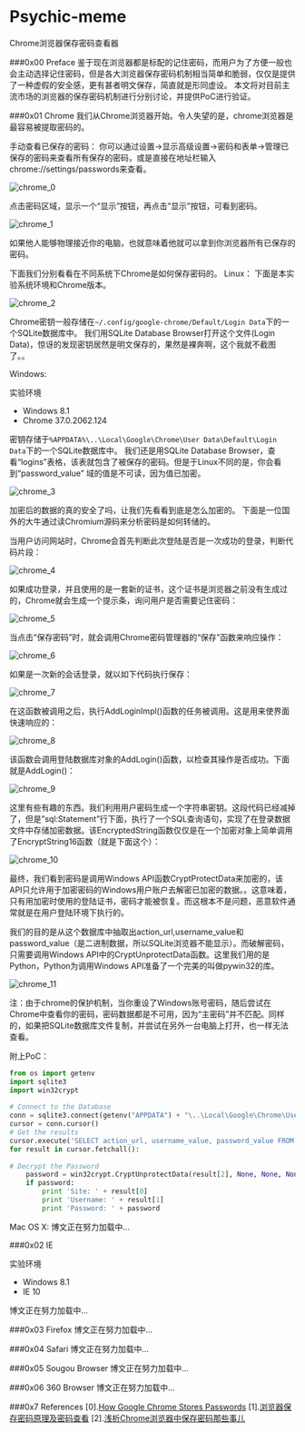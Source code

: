Psychic-meme
============
Chrome浏览器保存密码查看器

###0x00 Preface
鉴于现在浏览器都是标配的记住密码，而用户为了方便一般也会主动选择记住密码，但是各大浏览器保存密码机制相当简单和脆弱，仅仅是提供了一种虚假的安全感，更有甚者明文保存，简直就是形同虚设。
本文将对目前主流市场的浏览器的保存密码机制进行分别讨论，并提供PoC进行验证。

###0x01 Chrome
我们从Chrome浏览器开始。令人失望的是，chrome浏览器是最容易被提取密码的。

手动查看已保存的密码：
你可以通过设置→显示高级设置→密码和表单→管理已保存的密码来查看所有保存的密码，或是直接在地址栏输入chrome://settings/passwords来查看。

![chrome_0](screenshots/chrome_0.jpg)

点击密码区域，显示一个“显示”按钮，再点击“显示”按钮，可看到密码。

![chrome_1](screenshots/chrome_1.jpg)

如果他人能够物理接近你的电脑，也就意味着他就可以拿到你浏览器所有已保存的密码。

下面我们分别看看在不同系统下Chrome是如何保存密码的。
Linux：
下面是本实验系统环境和Chrome版本。

![chrome_2](screenshots/chrome_2.png)

Chrome密钥一般存储在`~/.config/google-chrome/Default/Login Data`下的一个SQLite数据库中。
我们用SQLite Database Browser打开这个文件(Login Data)，惊讶的发现密钥居然是明文保存的，果然是裸奔啊，这个我就不截图了。。

Windows:
>
实验环境
>>
* Windows 8.1
* Chrome 37.0.2062.124

密钥存储于`%APPDATA%\..\Local\Google\Chrome\User Data\Default\Login Data`下的一个SQLite数据库中。
我们还是用SQLite Database Browser，查看“logins”表格，该表就包含了被保存的密码。但是于Linux不同的是，你会看到“password_value” 域的值是不可读，因为值已加密。

![chrome_3](screenshots/chrome_3.jpg)

加密后的数据的真的安全了吗，让我们先看看到底是怎么加密的。
下面是一位国外的大牛通过读Chromium源码来分析密码是如何转储的。

当用户访问网站时，Chrome会首先判断此次登陆是否是一次成功的登录，判断代码片段：

![chrome_4](screenshots/chrome_4.jpg)

如果成功登录，并且使用的是一套新的证书，这个证书是浏览器之前没有生成过的，Chrome就会生成一个提示条，询问用户是否需要记住密码：

![chrome_5](screenshots/chrome_5.png)

当点击“保存密码”时，就会调用Chrome密码管理器的“保存”函数来响应操作：

![chrome_6](screenshots/chrome_6.png)

如果是一次新的会话登录，就以如下代码执行保存：

![chrome_7](screenshots/chrome_7.png)

在这函数被调用之后，执行AddLoginImpl()函数的任务被调用。这是用来使界面快速响应的：

![chrome_8](screenshots/chrome_8.png)

该函数会调用登陆数据库对象的AddLogin()函数，以检查其操作是否成功。下面就是AddLogin()：

![chrome_9](screenshots/chrome_9.png)

这里有些有趣的东西。我们利用用户密码生成一个字符串密钥。这段代码已经减掉了，但是”sql:Statement”行下面，执行了一个SQL查询语句，实现了在登录数据文件中存储加密数据。该EncryptedString函数仅仅是在一个加密对象上简单调用了EncryptString16函数（就是下面这个）：

![chrome_10](screenshots/chrome_10.png)

最终，我们看到密码是调用Windows API函数CryptProtectData来加密的，该API只允许用于加密密码的Windows用户账户去解密已加密的数据。。这意味着，只有用加密时使用的登陆证书，密码才能被恢复。而这根本不是问题，恶意软件通常就是在用户登陆环境下执行的。

我们的目的是从这个数据库中抽取出action_url,username_value和password_value（是二进制数据，所以SQLite浏览器不能显示）。而破解密码，只需要调用Windows API中的CryptUnprotectData函数。这里我们用的是Python，Python为调用Windows API准备了一个完美的叫做pywin32的库。

![chrome_11](screenshots/chrome_11.png)

注：由于chrome的保护机制，当你重设了Windows账号密码，随后尝试在Chrome中查看你的密码，密码数据都是不可用，因为“主密码”并不匹配。同样的，如果把SQLite数据库文件复制，并尝试在另外一台电脑上打开，也一样无法查看。

附上PoC：
```python
from os import getenv
import sqlite3
import win32crypt
 
# Connect to the Database
conn = sqlite3.connect(getenv("APPDATA") + "\..\Local\Google\Chrome\User Data\Default\Login Data")
cursor = conn.cursor()
# Get the results
cursor.execute('SELECT action_url, username_value, password_value FROM logins')
for result in cursor.fetchall():
 
# Decrypt the Password
    password = win32crypt.CryptUnprotectData(result[2], None, None, None, 0)[1]
    if password:
        print 'Site: ' + result[0]
        print 'Username: ' + result[1]
        print 'Password: ' + password
```

Mac OS X:
博文正在努力加载中...

###0x02 IE
>
实验环境
>>
* Windows 8.1
* IE 10

博文正在努力加载中...

###0x03 Firefox
博文正在努力加载中...

###0x04 Safari
博文正在努力加载中...

###0x05 Sougou Browser
博文正在努力加载中...

###0x06 360 Browser
博文正在努力加载中...

###0x7 References
[0].[How Google Chrome Stores Passwords](http://tech.pro/tutorial/828/how-google-chrome-stores-passwords)
[1].[浏览器保存密码原理及密码查看](http://www.cnseay.com/4059/)
[2].[浅析Chrome浏览器中保存密码那些事儿](http://os.51cto.com/art/201212/370210.htm)